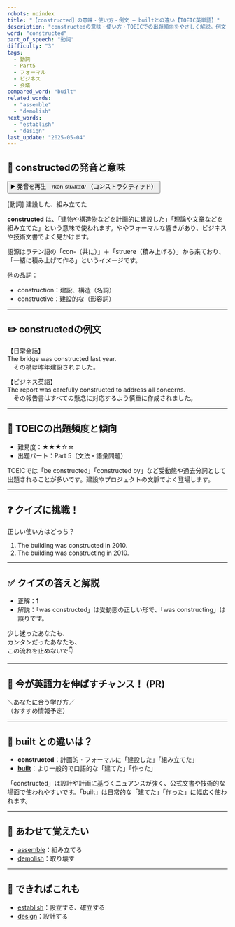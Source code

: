 ```yaml
---
robots: noindex
title: "【constructed】の意味・使い方・例文 ― builtとの違い【TOEIC英単語】"
description: "constructedの意味・使い方・TOEICでの出題傾向をやさしく解説。例文・クイズ付きでbuiltとの違いもわかりやすく学べます。"
word: "constructed"
part_of_speech: "動詞"
difficulty: "3"
tags:
  - 動詞
  - Part5
  - フォーマル
  - ビジネス
  - 会議
compared_word: "built"
related_words:
  - "assemble"
  - "demolish"
next_words:
  - "establish"
  - "design"
last_update: "2025-05-04"
---
```


## 🔰 constructedの発音と意味

<button class="play-audio" onclick="playTTS('constructed')">
  <span class="play-audio-main">
    ▶️ 発音を再生　/kənˈstrʌktɪd/
  </span>
  <span class="play-audio-sub">
    （コンストラクティッド）
  </span>
</button>

[動詞] 建設した、組み立てた

**constructed** は、「建物や構造物などを計画的に建設した」「理論や文章などを組み立てた」という意味で使われます。ややフォーマルな響きがあり、ビジネスや技術文書でよく見かけます。

語源はラテン語の「con-（共に）」＋「struere（積み上げる）」から来ており、「一緒に積み上げて作る」というイメージです。

他の品詞：  
- construction：建設、構造（名詞）
- constructive：建設的な（形容詞）

---

## ✏️ constructedの例文

【日常会話】  
The bridge was constructed last year.  
　その橋は昨年建設されました。

【ビジネス英語】  
The report was carefully constructed to address all concerns.  
　その報告書はすべての懸念に対応するよう慎重に作成されました。

---

## 🎯 TOEICの出題頻度と傾向

- 難易度：★★★☆☆
- 出題パート：Part 5（文法・語彙問題）

TOEICでは「be constructed」「constructed by」など受動態や過去分詞として出題されることが多いです。建設やプロジェクトの文脈でよく登場します。

---

## ❓ クイズに挑戦！

正しい使い方はどっち？

1. The building was constructed in 2010.  
2. The building was constructing in 2010.

---

## ✅ クイズの答えと解説

- 正解：**1**
- 解説：「was constructed」は受動態の正しい形で、「was constructing」は誤りです。

少し迷ったあなたも、  
カンタンだったあなたも、  
この流れを止めないで👇️

---

## 🚀 今が英語力を伸ばすチャンス！ (PR)

<div class="info-center">
＼あなたに合う学び方／<br>  
（おすすめ情報予定）
</div>

---

## 🤔  built との違いは？

- **constructed**：計画的・フォーマルに「建設した」「組み立てた」
- **[built](/built)**：より一般的で口語的な「建てた」「作った」

「constructed」は設計や計画に基づくニュアンスが強く、公式文書や技術的な場面で使われやすいです。「built」は日常的な「建てた」「作った」に幅広く使われます。

---

## 🧩 あわせて覚えたい

- [assemble](/assemble)：組み立てる
- [demolish](/demolish)：取り壊す

---

## 📖 できればこれも

- [establish](/establish)：設立する、確立する
- [design](/design)：設計する

<!-- cvid: aid36_bid03 -->
